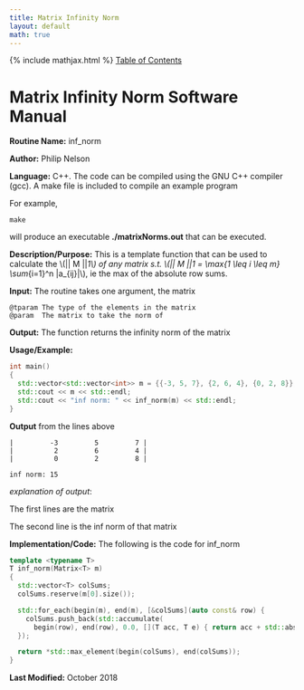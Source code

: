 ```yaml
---
title: Matrix Infinity Norm
layout: default
math: true
---
```

{% include mathjax.html %}
<a href="https://philipnelson5.github.io/math4610/SoftwareManual"> Table of Contents </a>
# Matrix Infinity Norm Software Manual

**Routine Name:** inf_norm

**Author:** Philip Nelson

**Language:** C++. The code can be compiled using the GNU C++ compiler (gcc). A make file is included to compile an example program

For example,

```
make
```

will produce an executable **./matrixNorms.out** that can be executed.

**Description/Purpose:** This is a template function that can be used to calculate the \\(|| M ||_1\\) of any matrix s.t. \\(|| M ||_1 = \max_{1 \leq i \leq m} \sum_{i=1}^n |a_{ij}|\\), ie the max of the absolute row sums.

**Input:** The routine takes one argument, the matrix

```
@tparam The type of the elements in the matrix
@param  The matrix to take the norm of
```

**Output:** The function returns the infinity norm of the matrix

**Usage/Example:**

``` cpp
int main()
{
  std::vector<std::vector<int>> m = {{-3, 5, 7}, {2, 6, 4}, {0, 2, 8}};
  std::cout << m << std::endl;
  std::cout << "inf norm: " << inf_norm(m) << std::endl;
}
```

**Output** from the lines above
```
|         -3         5         7 |
|          2         6         4 |
|          0         2         8 |

inf norm: 15
```

_explanation of output_:

The first lines are the matrix

The second line is the inf norm of that matrix

**Implementation/Code:** The following is the code for inf_norm

``` cpp
template <typename T>
T inf_norm(Matrix<T> m)
{
  std::vector<T> colSums;
  colSums.reserve(m[0].size());

  std::for_each(begin(m), end(m), [&colSums](auto const& row) {
    colSums.push_back(std::accumulate(
      begin(row), end(row), 0.0, [](T acc, T e) { return acc + std::abs(e); }));
  });

  return *std::max_element(begin(colSums), end(colSums));
}
```

**Last Modified:** October 2018
